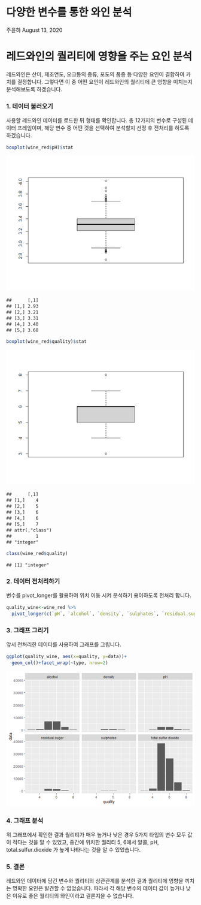 다양한 변수를 통한 와인 분석
================
주윤하
August 13, 2020

# 레드와인의 퀄리티에 영향을 주는 요인 분석

레드와인은 산미, 제조연도, 오크통의 종류, 포도의 품종 등 다양한 요인이 결합하여 카치를 결정합니다. 그렇다면 이 중 어떤
요인이 레드와인의 퀄리티에 큰 영향을 미치는지 분석해보도록 하겠습니다.

### 1\. 데이터 불러오기

사용할 레드와인 데이터를 로드한 뒤 형태를 확인합니다. 총 12가지의 변수로 구성된 데이터 프레임이며, 해당 변수 중 어떤 것을
선택하여 분석할지 선정 후 전처리를 하도록 하겠습니다.

``` r
boxplot(wine_red$pH)$stat
```

![](와인퀄리티_files/figure-gfm/unnamed-chunk-1-1.png)<!-- -->

    ##      [,1]
    ## [1,] 2.93
    ## [2,] 3.21
    ## [3,] 3.31
    ## [4,] 3.40
    ## [5,] 3.68

``` r
boxplot(wine_red$quality)$stat
```

![](와인퀄리티_files/figure-gfm/unnamed-chunk-1-2.png)<!-- -->

    ##      [,1]
    ## [1,]    4
    ## [2,]    5
    ## [3,]    6
    ## [4,]    6
    ## [5,]    7
    ## attr(,"class")
    ##         1 
    ## "integer"

``` r
class(wine_red$quality)
```

    ## [1] "integer"

### 2\. 데이터 전처리하기

변수를 pivot\_longer를 활용하여 위치 이동 시켜 분석하기 용이하도록 전처리 합니다.

``` r
quality_wine<-wine_red %>% 
  pivot_longer(c(`pH`, `alcohol`, `density`, `sulphates`, `residual.sugar`, `total.sulfur.dioxide`), names_to="type", values_to="data")
```

### 3\. 그래프 그리기

앞서 전처리한 데이터를 사용하여 그래프를 그립니다.

``` r
ggplot(quality_wine, aes(x=quality, y=data))+
  geom_col()+facet_wrap(~type, nrow=2)
```

![](와인퀄리티_files/figure-gfm/unnamed-chunk-3-1.png)<!-- -->

### 4\. 그래프 분석

위 그래프에서 확인한 결과 퀄리티가 매우 높거나 낮은 경우 5가지 타입의 변수 모두 값이 적다는 것을 알 수 있었고, 중간에
위치한 퀄리티 5, 6에서 알콜, pH, total.sulfur.dioxide 가 높게 나타나는 것을 알 수
있었습니다.

### 5\. 결론

레드와인 데이터에 담긴 변수와 퀄리티의 상관관계를 분석한 결과 퀄리티에 영향을 끼치는 명확한 요인은 발견할 수 없었습니다. 따라서
각 해당 변수의 데이터 값이 높거나 낮은 이유로 좋은 퀄리티의 와인이라고 결론지을 수 없습니다.
